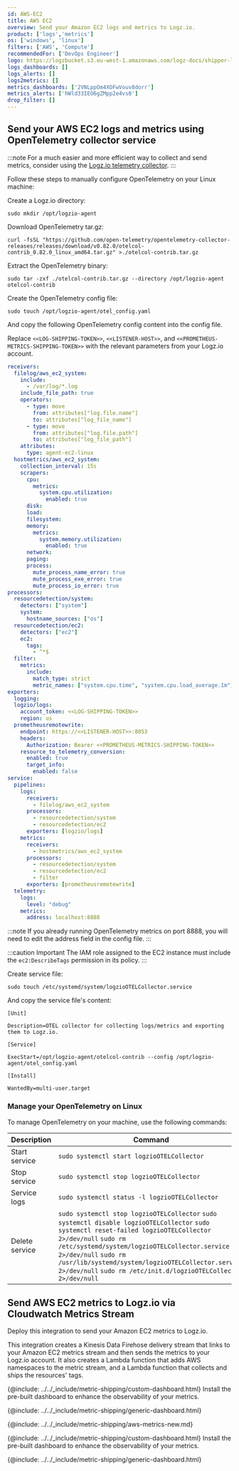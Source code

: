 ```yaml
---
id: AWS-EC2
title: AWS EC2
overview: Send your Amazon EC2 logs and metrics to Logz.io.
product: ['logs','metrics']
os: ['windows', 'linux']
filters: ['AWS', 'Compute']
recommendedFor: ['DevOps Engineer']
logo: https://logzbucket.s3.eu-west-1.amazonaws.com/logz-docs/shipper-logos/aws-ec2.svg
logs_dashboards: []
logs_alerts: []
logs2metrics: []
metrics_dashboards: ['2VNLppOm4XOFwVouv8dorr']
metrics_alerts: ['hWld33IEO6gZMpp2e4vs0']
drop_filter: []
---
```



## Send your AWS EC2 logs and metrics using OpenTelemetry collector service

:::note
For a much easier and more efficient way to collect and send metrics, consider using the [Logz.io telemetry collector](https://app.logz.io/#/dashboard/integrations/collectors?tags=Quick%20Setup).
:::

Follow these steps to manually configure OpenTelemetry on your Linux machine:

Create a Logz.io directory:

```shell
sudo mkdir /opt/logzio-agent
```

Download OpenTelemetry tar.gz:

```shell
curl -fsSL "https://github.com/open-telemetry/opentelemetry-collector-releases/releases/download/v0.82.0/otelcol-contrib_0.82.0_linux_amd64.tar.gz" >./otelcol-contrib.tar.gz
```

Extract the OpenTelemetry binary:

```shell
sudo tar -zxf ./otelcol-contrib.tar.gz --directory /opt/logzio-agent otelcol-contrib
```

Create the OpenTelemetry config file:

```shell
sudo touch /opt/logzio-agent/otel_config.yaml
```

And copy the following OpenTelemetry config content into the config file.

Replace `<<LOG-SHIPPING-TOKEN>>`, `<<LISTENER-HOST>>`, and `<<PROMETHEUS-METRICS-SHIPPING-TOKEN>>` with the relevant parameters from your Logz.io account.

```yaml
receivers:
  filelog/aws_ec2_system:
    include:
      - /var/log/*.log
    include_file_path: true
    operators:
      - type: move
        from: attributes["log.file.name"]
        to: attributes["log_file_name"]
      - type: move
        from: attributes["log.file.path"]
        to: attributes["log_file_path"]
    attributes:
      type: agent-ec2-linux
  hostmetrics/aws_ec2_system:
    collection_interval: 15s
    scrapers:
      cpu:
        metrics:
          system.cpu.utilization:
            enabled: true
      disk:
      load:
      filesystem:
      memory:
        metrics:
          system.memory.utilization:
            enabled: true
      network:
      paging:
      process:
        mute_process_name_error: true
        mute_process_exe_error: true
        mute_process_io_error: true
processors:
  resourcedetection/system:
    detectors: ["system"]
    system:
      hostname_sources: ["os"]
  resourcedetection/ec2:
    detectors: ["ec2"]
    ec2:
      tags:
        - ^*$
  filter:
    metrics:
      include:
        match_type: strict
        metric_names: ["system.cpu.time", "system.cpu.load_average.1m", "system.cpu.load_average.5m", "system.cpu.load_average.15m", "system.cpu.utilization", "system.memory.usage", "system.memory.utilization", "system.filesystem.usage", "system.disk.io", "system.disk.io_time", "system.disk.operation_time", "system.network.connections", "system.network.io", "system.network.packets", "system.network.errors", "process.cpu.time", "process.memory.usage", "process.disk.io", "process.memory.usage", "process.memory.virtual"]
exporters:
  logging:
  logzio/logs:
    account_token: <<LOG-SHIPPING-TOKEN>>
    region: us
  prometheusremotewrite:
    endpoint: https://<<LISTENER-HOST>>:8053
    headers:
      Authorization: Bearer <<PROMETHEUS-METRICS-SHIPPING-TOKEN>>
    resource_to_telemetry_conversion:
      enabled: true
      target_info:
        enabled: false
service:
  pipelines:
    logs:
      receivers:
        - filelog/aws_ec2_system
      processors:
        - resourcedetection/system
        - resourcedetection/ec2
      exporters: [logzio/logs]
    metrics:
      receivers:
        - hostmetrics/aws_ec2_system
      processors:
        - resourcedetection/system
        - resourcedetection/ec2
        - filter
      exporters: [prometheusremotewrite]
  telemetry:
    logs:
      level: "debug"
    metrics:
      address: localhost:8888
```

:::note
If you already running OpenTelemetry metrics on port 8888, you will need to edit the address field in the config file.
:::

:::caution Important
The IAM role assigned to the EC2 instance must include the `ec2:DescribeTags` permission in its policy.
:::


Create service file:

```shell
sudo touch /etc/systemd/system/logzioOTELCollector.service
```


And copy the service file's content:

```shell
[Unit]

Description=OTEL collector for collecting logs/metrics and exporting them to Logz.io.

[Service]

ExecStart=/opt/logzio-agent/otelcol-contrib --config /opt/logzio-agent/otel_config.yaml

[Install]

WantedBy=multi-user.target
```

### Manage your OpenTelemetry on Linux

To manage OpenTelemetry on your machine, use the following commands:

|Description|Command|
|--|--|
|Start service|`sudo systemctl start logzioOTELCollector`|
|Stop service|`sudo systemctl stop logzioOTELCollector`|
|Service logs|`sudo systemctl status -l logzioOTELCollector`|
|Delete service|`sudo systemctl stop logzioOTELCollector` `sudo systemctl disable logzioOTELCollector` `sudo systemctl reset-failed logzioOTELCollector 2>/dev/null` `sudo rm /etc/systemd/system/logzioOTELCollector.service 2>/dev/null` `sudo rm /usr/lib/systemd/system/logzioOTELCollector.service 2>/dev/null` `sudo rm /etc/init.d/logzioOTELCollector 2>/dev/null`|


## Send AWS EC2 metrics to Logz.io via Cloudwatch Metrics Stream


Deploy this integration to send your Amazon EC2 metrics to Logz.io.

This integration creates a Kinesis Data Firehose delivery stream that links to your Amazon EC2 metrics stream and then sends the metrics to your Logz.io account. It also creates a Lambda function that adds AWS namespaces to the metric stream, and a Lambda function that collects and ships the resources' tags.

{@include: ../../_include/metric-shipping/custom-dashboard.html} Install the pre-built dashboard to enhance the observability of your metrics.

<!-- logzio-inject:install:grafana:dashboards ids=["2VNLppOm4XOFwVouv8dorr"] -->

{@include: ../../_include/metric-shipping/generic-dashboard.html}



{@include: ../../_include/metric-shipping/aws-metrics-new.md}

{@include: ../../_include/metric-shipping/custom-dashboard.html} Install the pre-built dashboard to enhance the observability of your metrics.

<!-- logzio-inject:install:grafana:dashboards ids=["2VNLppOm4XOFwVouv8dorr"] -->

{@include: ../../_include/metric-shipping/generic-dashboard.html}

